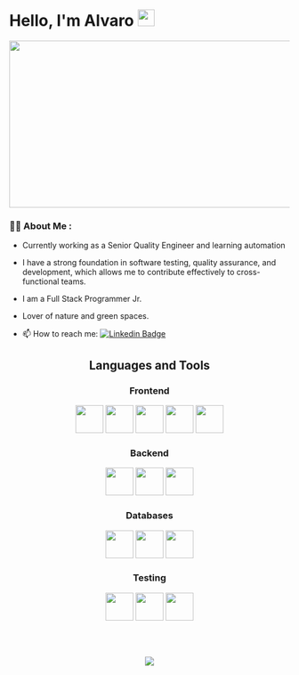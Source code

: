 <h1>
  Hello, I'm Alvaro <img src="https://media.giphy.com/media/hvRJCLFzcasrR4ia7z/giphy.gif" width="30px"/>
</h1>
<div align="center">
  <img src="https://media.giphy.com/media/v1.Y2lkPTc5MGI3NjExcnV1dXczNnVvdHk2Z2ltZW1rMGo2bW5oYXlqanp2cTQwa2VoMG5idiZlcD12MV9pbnRlcm5hbF9naWZfYnlfaWQmY3Q9Zw/xUA7bdpLxQhsSQdyog/giphy.gif" width="600" height="300"/>
</div>

### :man_technologist: About Me :
- Currently working as a Senior Quality Engineer and learning automation
- I have a strong foundation in software testing, quality assurance, and development, which allows me to contribute effectively to cross-functional teams.
- I am a Full Stack Programmer Jr.
- Lover of nature and green spaces.

- :mailbox: How to reach me: [![Linkedin Badge](https://img.shields.io/badge/LinkedIn-blue?style=flat&logo=Linkedin&logoColor=white)](https://www.linkedin.com/in/uadeguer/)

<div>
  <h2 align="center">Languages and Tools</h2>
  <h3 align="center">Frontend</h3>
  <div align="center">
    <img src="https://cdn.jsdelivr.net/gh/devicons/devicon@latest/icons/html5/html5-original.svg" width="50" height="50"/>
    <img src="https://cdn.jsdelivr.net/gh/devicons/devicon@latest/icons/css3/css3-original.svg" width="50" height="50"/>
    <img src="https://cdn.jsdelivr.net/gh/devicons/devicon@latest/icons/javascript/javascript-plain.svg" width="50" height="50"/>
    <img src="https://cdn.jsdelivr.net/gh/devicons/devicon@latest/icons/react/react-original-wordmark.svg" width="50" height="50"/>
    <img src="https://cdn.jsdelivr.net/gh/devicons/devicon@latest/icons/bootstrap/bootstrap-original.svg" width="50" height="50"/>
  </div>
  <h3 align="center">Backend</h3>
  <div align="center">
    <img src="https://cdn.jsdelivr.net/gh/devicons/devicon@latest/icons/nodejs/nodejs-original-wordmark.svg" width="50" height="50"/>
    <img src="https://cdn.jsdelivr.net/gh/devicons/devicon@latest/icons/npm/npm-original-wordmark.svg" width="50" height="50"/>
    <img src="https://cdn.jsdelivr.net/gh/devicons/devicon@latest/icons/vitejs/vitejs-original.svg" width="50" height="50"/>
  </div>
  <h3 align="center">Databases</h3>
  <div align="center">
    <img src="https://cdn.jsdelivr.net/gh/devicons/devicon@latest/icons/mysql/mysql-original.svg" width="50" height="50"/>
    <img src="https://cdn.jsdelivr.net/gh/devicons/devicon@latest/icons/microsoftsqlserver/microsoftsqlserver-original.svg" width="50" height="50"/>
    <img src="https://cdn.jsdelivr.net/gh/devicons/devicon@latest/icons/mongodb/mongodb-plain-wordmark.svg" width="50" height="50"/>
  </div>
  <h3 align="center">Testing</h3>
  <div align="center">
    <img src="https://cdn.jsdelivr.net/gh/devicons/devicon@latest/icons/cypressio/cypressio-original-wordmark.svg" width="50" height="50"/>
    <img src="https://cdn.jsdelivr.net/gh/devicons/devicon@latest/icons/postman/postman-original.svg" width="50" height="50"/>
    <img src="https://cdn.jsdelivr.net/gh/devicons/devicon@latest/icons/azuredevops/azuredevops-original.svg" width="50" height="50"/>
  </div>
</div>

<br><br>
<div id="badges" align="center">
  <img src="https://komarev.com/ghpvc/?username=alamodeg&style=flat-square&color=blue"/>
</div>
